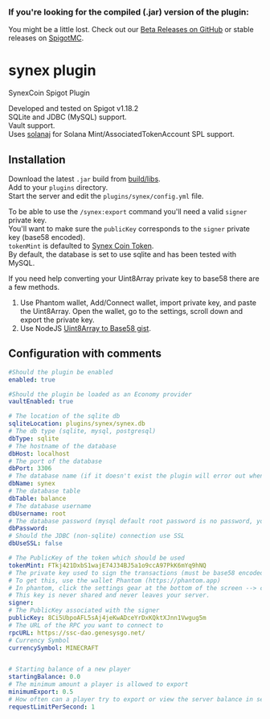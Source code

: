 ### If you're looking for the compiled (.jar) version of the plugin:
You might be a little lost. Check out our [Beta Releases on GitHub](https://github.com/JIBSIL/synex-coin/releases) or stable releases on [SpigotMC](https://www.spigotmc.org/resources/synex-coin-add-real-crypto-to-your-minecraft-server.101696/).

# synex plugin
SynexCoin Spigot Plugin

Developed and tested on Spigot v1.18.2  
SQLite and JDBC (MySQL) support.  
Vault support.  
Uses [solanaj](https://github.com/lmvdz/solanaj) for Solana Mint/AssociatedTokenAccount SPL support.  

## Installation  

Download the latest `.jar` build from [build/libs](https://github.com/JIBSIL/synex-coin/releases).  
Add to your `plugins` directory.  
Start the server and edit the `plugins/synex/config.yml` file.  

To be able to use the `/synex:export` command you'll need a valid `signer` private key.  
You'll want to make sure the `publicKey` corresponds to the `signer` private key (base58 encoded).  
`tokenMint` is defaulted to [Synex Coin Token](https://solscan.io/token/FTkj421DxbS1wajE74J34BJ5a1o9ccA97PkK6mYq9hNQ).  
By default, the database is set to use sqlite and has been tested with MySQL.  
  
If you need help converting your Uint8Array private key to base58 there are a few methods.  
1. Use Phantom wallet, Add/Connect wallet, import private key, and paste the Uint8Array. Open the wallet, go to the settings, scroll down and export the private key.  
3. Use NodeJS [Uint8Array to Base58 gist](https://gist.github.com/Xavier59/b0b216f003b8e54db53c39397e98cd70).  
  
## Configuration with comments  

```yml
#Should the plugin be enabled
enabled: true

#Should the plugin be loaded as an Economy provider
vaultEnabled: true

# The location of the sqlite db
sqliteLocation: plugins/synex/synex.db
# The db type (sqlite, mysql, postgresql)
dbType: sqlite
# The hostname of the database
dbHost: localhost
# The port of the database
dbPort: 3306
# The database name (if it doesn't exist the plugin will error out when using non-sqlite dbType)
dbName: synex
# The database table
dbTable: balance
# The database username
dbUsername: root
# The database password (mysql default root password is no password, you should change it)
dbPassword:
# Should the JDBC (non-sqlite) connection use SSL
dbUseSSL: false

# The PublicKey of the token which should be used
tokenMint: FTkj421DxbS1wajE74J34BJ5a1o9ccA97PkK6mYq9hNQ
# The private key used to sign the transactions (must be base58 encoded)
# To get this, use the wallet Phantom (https://phantom.app)
# In phantom, click the settings gear at the bottom of the screen --> click "Export Private Key" --> Copy and paste the text into the "signer" field.
# This key is never shared and never leaves your server.
signer:
# The PublicKey associated with the signer
publicKey: 8Ci5UbpoAFL5sAj4jeKwADceYrDxKQktXJnn1Vwgug5m
# The URL of the RPC you want to connect to
rpcURL: https://ssc-dao.genesysgo.net/
# Currency Symbol
currencySymbol: MINECRAFT


# Starting balance of a new player
startingBalance: 0.0
# The minimum amount a player is allowed to export
minimumExport: 0.5
# How often can a player try to export or view the server balance in seconds
requestLimitPerSecond: 1
```
